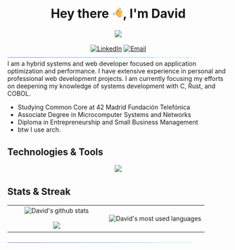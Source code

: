 <div align="center">
	<h1>Hey there <img src="https://raw.githubusercontent.com/daviddefitero/daviddefitero/refs/heads/main/media/waving-hand.png" alt="Waving Hand" width="25" height="25" />, I'm David</h1>
	<img align="center" src="https://raw.githubusercontent.com/daviddefitero/daviddefitero/refs/heads/main/media/banner.gif">
	<br></br>
	<!-- <img src="https://estruyf-github.azurewebsites.net/api/VisitorHit?user=daviddefitero&repo=madushadhanushka&countColorcountColor&countColor=%230068fc" alt="Views Counter"> -->
	<a href="https://www.linkedin.com/in/david-de-fitero/" target="_blank"><img alt="LinkedIn" src="https://img.shields.io/badge/linkedin-%230077B5.svg?&style=for-the-badge&logo=linkedin&logoColor=white"/></a>
	<a href="mailto:david@defitero.com" target="_blank"><img alt="Email" src="https://img.shields.io/badge/email-6D4AFF?style=for-the-badge&logo=Proton Mail&logoColor=white&link=mailto:david@defitero.com"/></a>
	<img src="https://raw.githubusercontent.com/daviddefitero/daviddefitero/refs/heads/main/media/separator.gif">
</div>
<!-- About me -->
I am a hybrid systems and web developer focused on application optimization and performance. I have extensive experience in personal and professional web development projects. I am currently focusing my efforts on deepening my knowledge of systems development with C, Rust, and COBOL.

- Studying Common Core at 42 Madrid Fundación Telefónica
- Associate Degree in Microcomputer Systems and Networks
- Diploma in Entrepreneurship and Small Business Management
- btw I use arch.

<!-- About me -->


## Technologies & Tools
<p align="center">
  <a href="https://skillicons.dev">
    <img src="https://skillicons.dev/icons?i=c,rust,actix,js,ts,react,tailwind,astro,nodejs,graphql,php,java,docker,unity,unreal,vim,vscode,webstorm,linux,arch,ps,ae,au" />
  </a>
</p>

<!-- STATS -->
## Stats & Streak
<div align="center">
	<table align="center">
		<tr border="none">
			<td width="50%" align="center">
				<img alt="David's github stats" align="center"  src="https://github-readme-stats-three-iota-14.vercel.app/api?username=daviddefitero&show_icons=true&count_private=true&hide_border=true&title_color=0068fc&icon_color=0068fc&text_color=414b61&bg_color=fffff" />
				<br></br>
				<img src="https://github-readme-streak-stats.herokuapp.com?user=daviddefitero&hide_border=true&sideNums=0068FC&currStreakNum=414B61" />
			</td>
			<td width="50%" align="center">
				<img alt="David's most used languages" align="center"  src="https://github-readme-stats-three-iota-14.vercel.app/api/top-langs/?username=daviddefitero&hide_border=true&title_color=0068fc&icon_color=0068fc&text_color=414b61&bg_color=fffff&no-frame=true&langs_count=10"/>
			</td>
		</tr>
	</table>
</div>
<!-- STATS -->
<div align="center">
	<img align="center" src="https://raw.githubusercontent.com/daviddefitero/daviddefitero/refs/heads/main/media/separator.gif">
</div>